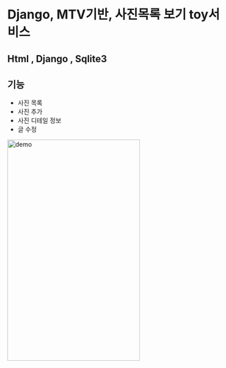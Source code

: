 # Django, MTV기반, 사진목록 보기 toy서비스
## Html , Django , Sqlite3 
## 기능
* 사진 목록
* 사진 추가
* 사진 디테일 정보
* 글 수정
<img src="demo/photo.gif" alt="demo" width="300" height="500">
